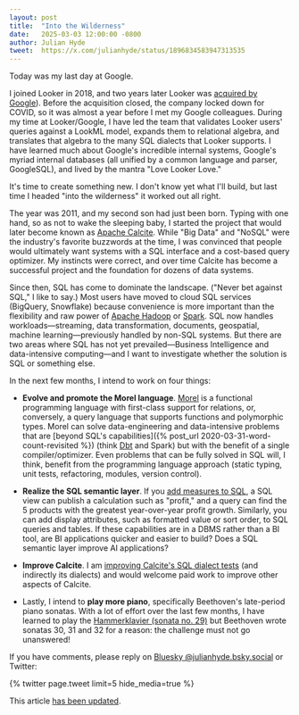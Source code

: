```yaml
---
layout: post
title:  "Into the Wilderness"
date:   2025-03-03 12:00:00 -0800
author: Julian Hyde
tweet:  https://x.com/julianhyde/status/1896834583947313535
---
```


Today was my last day at Google.

I joined Looker in 2018, and two years later Looker was
[acquired by Google](https://techcrunch.com/2020/02/13/google-closes-2-6b-looker-acquisition/)).
Before the acquisition closed, the company locked down for
COVID, so it was almost a year before I met my Google
colleagues. During my time at Looker/Google, I have led the team that
validates Looker users' queries against a LookML model, expands them
to relational algebra, and translates that algebra to the many SQL
dialects that Looker supports. I have learned much about Google's
incredible internal systems, Google's myriad internal databases (all
unified by a common language and parser, GoogleSQL), and lived by the
mantra "Love Looker Love."

It's time to create something new. I don't know yet what I'll build,
but last time I headed "into the wilderness" it worked out all right.

The year was 2011, and my second son had just been born. Typing with
one hand, so as not to wake the sleeping baby, I started the project
that would later become known as
[Apache Calcite](https://calcite.apache.org).
While "Big Data" and "NoSQL" were the industry's favorite buzzwords at
the time, I was convinced that people would ultimately want systems
with a SQL interface and a cost-based query optimizer.  My instincts
were correct, and over time Calcite has become a successful project
and the foundation for dozens of data systems.

Since then, SQL has come to dominate the landscape.  ("Never bet
against SQL," I like to say.)  Most users have moved to cloud SQL
services (BigQuery, Snowflake) because convenience is more important
than the flexibility and raw power of
[Apache Hadoop](https://hadoop.apache.org) or
[Spark](https://spark.apache.org). SQL now handles
workloads—streaming, data transformation, documents, geospatial,
machine learning—previously handled by non-SQL systems. But there are
two areas where SQL has not yet prevailed—Business Intelligence and
data-intensive computing—and I want to investigate whether the
solution is SQL or something else.

In the next few months, I intend to work on four things:

* **Evolve and promote the Morel language**.
   [Morel](https://github.com/hydromatic/morel/blob/main/README.md)
   is a functional programming language with first-class support for
   relations, or, conversely, a query language that supports functions
   and polymorphic types. Morel can solve data-engineering and
   data-intensive problems that are
   [beyond SQL's capabilities]({% post_url 2020-03-31-word-count-revisited %})
   (think [Dbt](https://www.getdbt.com/) and Spark) but with the
   benefit of a single compiler/optimizer. Even problems that can be
   fully solved in SQL will, I think, benefit from the programming
   language approach (static typing, unit tests, refactoring, modules,
   version control).

* **Realize the SQL semantic layer**. If you
   [add measures to SQL](https://arxiv.org/pdf/2406.00251), a SQL
   view can publish a calculation such as "profit," and a query can
   find the 5 products with the greatest year-over-year profit
   growth. Similarly, you can add display attributes, such as
   formatted value or sort order, to SQL queries and tables. If these
   capabilities are in a DBMS rather than a BI tool, are BI
   applications quicker and easier to build? Does a SQL semantic layer
   improve AI applications?

* **Improve Calcite**. I am
  [improving Calcite's SQL dialect tests](http://issues.apache.org/jira/browse/CALCITE-5529)
  (and indirectly its dialects) and would welcome paid work to improve
  other aspects of Calcite.

* Lastly, I intend to **play more piano**, specifically Beethoven's
   late-period piano sonatas. With a lot of effort over the last few
   months, I have learned to play the
   [Hammerklavier (sonata no. 29)](https://en.wikipedia.org/wiki/Piano_Sonata_No._29_(Beethoven))
   but Beethoven wrote sonatas 30, 31 and 32 for a reason: the
   challenge must not go unanswered!

If you have comments, please reply on
[Bluesky @julianhyde.bsky.social](https://bsky.app/profile/julianhyde.bsky.social)
or Twitter:

<div data_dnt="true">
{% twitter page.tweet limit=5 hide_media=true %}
</div>

This article
[has been updated](https://github.com/julianhyde/share/commits/main/blog/_posts/2025-03-03-into-the-wilderness.md).
